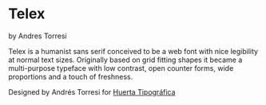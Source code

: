 # Telex
by Andres Torresi

Telex is a humanist sans serif conceived to be a web font with nice legibility at normal text sizes. Originally based on grid fitting shapes it became a multi-purpose typeface with low contrast, open counter forms, wide proportions and a touch of freshness.

Designed by Andrés Torresi for [Huerta Tipográfica](http://www.huertatipografica.com.ar)